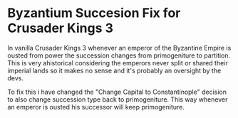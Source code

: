# Byzantium Succesion Fix for Crusader Kings 3
  In vanilla Crusader Kings 3 whenever an emperor of the Byzantine Empire is ousted from power the succession changes from primogeniture to partition.
  This is very ahistorical considering the emperors never split or shared their imperial lands so it makes no sense and it's probably an oversight by the devs.

  To fix this i have changed the "Change Capital to Constantinople" decision to also change succession type back to primogeniture. This way whenever an emperor is ousted his successor will keep primogeniture.
